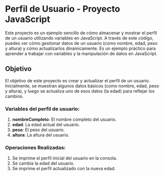 # Perfil de Usuario - Proyecto JavaScript

Este proyecto es un ejemplo sencillo de cómo almacenar y mostrar el perfil de un usuario utilizando variables en JavaScript. A través de este código, puedes ver cómo gestionar datos de un usuario (como nombre, edad, peso y altura) y cómo actualizarlos dinámicamente. Es un ejemplo práctico para aprender a trabajar con variables y la manipulación de datos en JavaScript.

## Objetivo
El objetivo de este proyecto es crear y actualizar el perfil de un usuario. Inicialmente, se muestran algunos datos básicos (como nombre, edad, peso y altura), y luego se actualiza uno de esos datos (la edad) para reflejar los cambios.

### Variables del perfil de usuario:
1. **nombreCompleto**: El nombre completo del usuario.
2. **edad**: La edad actual del usuario.
3. **peso**: El peso del usuario.
4. **altura**: La altura del usuario.

### Operaciones Realizadas:
1. Se imprime el perfil inicial del usuario en la consola.
2. Se cambia la edad del usuario.
3. Se imprime el perfil actualizado con la nueva edad.

